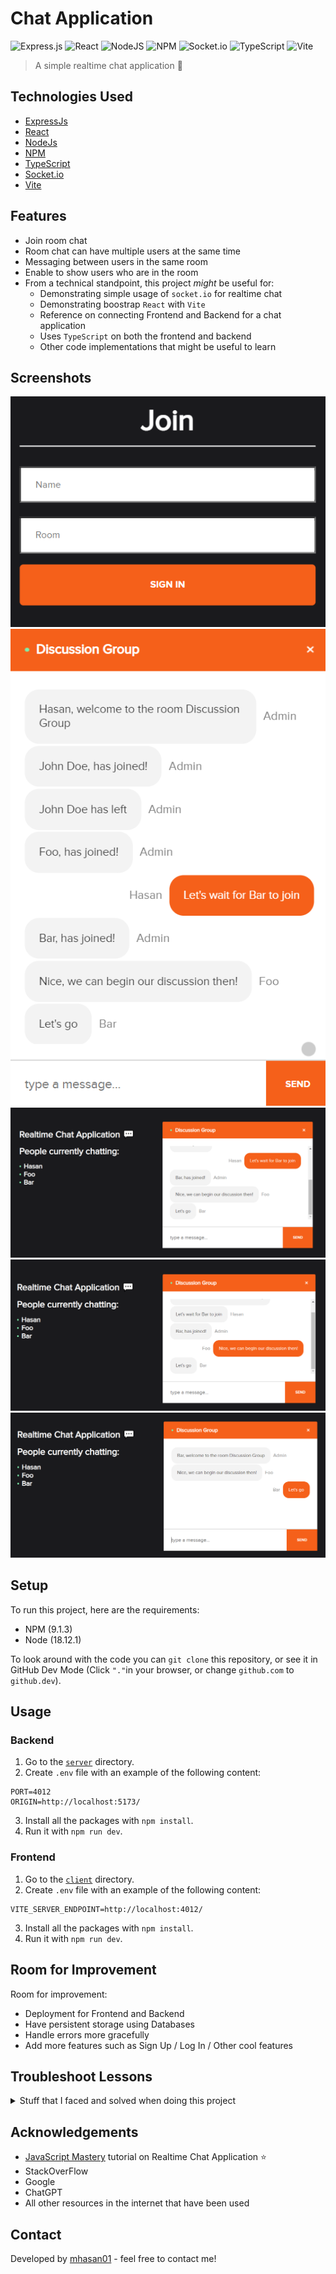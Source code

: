 # Chat Application

![Express.js](https://img.shields.io/badge/express.js-%23404d59.svg?style=for-the-badge&logo=express&logoColor=%2361DAFB)
![React](https://img.shields.io/badge/react-%2320232a.svg?style=for-the-badge&logo=react&logoColor=%2361DAFB)
![NodeJS](https://img.shields.io/badge/node.js-6DA55F?style=for-the-badge&logo=node.js&logoColor=white)
![NPM](https://img.shields.io/badge/NPM-%23000000.svg?style=for-the-badge&logo=npm&logoColor=white)
![Socket.io](https://img.shields.io/badge/Socket.io-black?style=for-the-badge&logo=socket.io&badgeColor=010101)
![TypeScript](https://img.shields.io/badge/typescript-%23007ACC.svg?style=for-the-badge&logo=typescript&logoColor=white)
![Vite](https://img.shields.io/badge/vite-%23646CFF.svg?style=for-the-badge&logo=vite&logoColor=white)


> A simple realtime chat application 💬

## Technologies Used

- [ExpressJs](https://expressjs.com/)
- [React](https://reactjs.org/)
- [NodeJs](https://nodejs.org/en/)
- [NPM](https://www.npmjs.com/)
- [TypeScript](https://www.typescriptlang.org/)
- [Socket.io](https://socket.io/)
- [Vite](https://vitejs.dev/)

## Features

- Join room chat
- Room chat can have multiple users at the same time
- Messaging between users in the same room
- Enable to show users who are in the room
- From a technical standpoint, this project _might_ be useful for:
  - Demonstrating simple usage of `socket.io` for realtime chat
  - Demonstrating boostrap `React` with `Vite`
  - Reference on connecting Frontend and Backend for a chat application
  - Uses `TypeScript` on both the frontend and backend
  - Other code implementations that might be useful to learn

## Screenshots

![join](./docs/images/join.png)
![mobile-chat](./docs/images/mobile-chat.png)
![hasan-chat](./docs/images/hasan-chat.png)
![foo-chat](./docs/images/foo-chat.png)
![bar-chat](./docs/images/bar-chat.png)

## Setup

To run this project, here are the requirements:

- NPM (9.1.3)
- Node (18.12.1)

To look around with the code you can `git clone` this repository, or see it in GitHub Dev Mode (Click `"."`in your browser, or change `github.com` to `github.dev`).

## Usage

### Backend

1. Go to the [`server`](./server) directory.
2. Create `.env` file with an example of the following content:
```
PORT=4012
ORIGIN=http://localhost:5173/
```
3. Install all the packages with `npm install`.
4. Run it with `npm run dev`.

### Frontend

1. Go to the [`client`](./client) directory.
2. Create `.env` file with an example of the following content:
```
VITE_SERVER_ENDPOINT=http://localhost:4012/
```
3. Install all the packages with `npm install`.
4. Run it with `npm run dev`.

## Room for Improvement

Room for improvement:

- Deployment for Frontend and Backend
- Have persistent storage using Databases
- Handle errors more gracefully
- Add more features such as Sign Up / Log In / Other cool features

## Troubleshoot Lessons

<details>
  <summary>Stuff that I faced and solved when doing this project</summary>

- If you can’t declare the same variable in one project in express, use `export {}` as stated in [here](https://stackoverflow.com/a/62912102/15574446).
  - Or use`allowSyntheticDefaultImports` and `esModuleInterop` in `tsconfig.json` to be able to use `import` in project.
- Having Environment Variable Error → **Ensure** that `.env` is on the same folder with `package.json` file 🤦‍♂️.
- Having CORS error → Use `transports: ['websocket']` in Client and setup CORS in server, see more info [here](https://stackoverflow.com/a/66076532/15574446).
- `<React.StrictMode/>` made `useEffect()` render twice for some reason, see more info [here](https://stackoverflow.com/questions/61254372/my-react-component-is-rendering-twice-because-of-strict-mode).
- See how to use absolute import on `React` and `Vite` [here](https://dev.to/abdeldjalilhachimi/how-to-avoid-long-path-import-using-react-with-ts-and-vite-4e2h).

</details>

## Acknowledgements

- [JavaScript Mastery](https://github.com/adrianhajdin) tutorial on Realtime Chat Application ⭐
- StackOverFlow
- Google
- ChatGPT
- All other resources in the internet that have been used


## Contact

Developed by [mhasan01](https://mhasan01.com/) - feel free to contact me!
